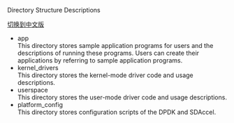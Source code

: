  Directory Structure Descriptions

[切换到中文版](./README_CN.md)

* app  
  This directory stores sample application programs for users and the descriptions of running these programs. Users can create their applications by referring to sample application programs.  
* kernel_drivers  
  This directory stores the kernel-mode driver code and usage descriptions.  
* userspace  
  This directory stores the user-mode driver code and usage descriptions.  
* platform_config  
  This directory stores configuration scripts of the DPDK and SDAccel.

